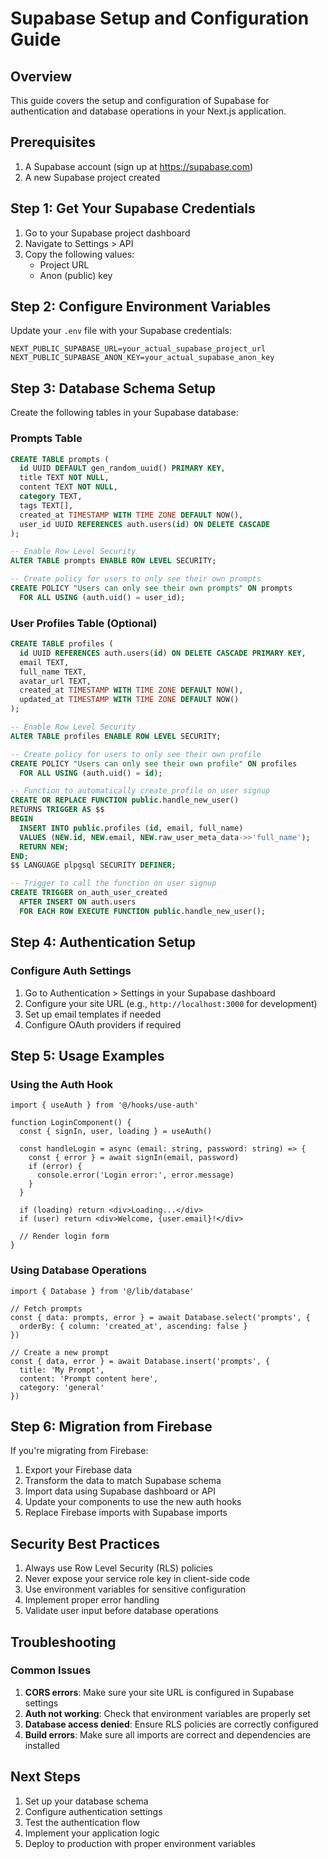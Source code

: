 # Supabase Setup and Configuration Guide

## Overview
This guide covers the setup and configuration of Supabase for authentication and database operations in your Next.js application.

## Prerequisites
1. A Supabase account (sign up at https://supabase.com)
2. A new Supabase project created

## Step 1: Get Your Supabase Credentials

1. Go to your Supabase project dashboard
2. Navigate to Settings > API
3. Copy the following values:
   - Project URL
   - Anon (public) key

## Step 2: Configure Environment Variables

Update your `.env` file with your Supabase credentials:

```env
NEXT_PUBLIC_SUPABASE_URL=your_actual_supabase_project_url
NEXT_PUBLIC_SUPABASE_ANON_KEY=your_actual_supabase_anon_key
```

## Step 3: Database Schema Setup

Create the following tables in your Supabase database:

### Prompts Table
```sql
CREATE TABLE prompts (
  id UUID DEFAULT gen_random_uuid() PRIMARY KEY,
  title TEXT NOT NULL,
  content TEXT NOT NULL,
  category TEXT,
  tags TEXT[],
  created_at TIMESTAMP WITH TIME ZONE DEFAULT NOW(),
  user_id UUID REFERENCES auth.users(id) ON DELETE CASCADE
);

-- Enable Row Level Security
ALTER TABLE prompts ENABLE ROW LEVEL SECURITY;

-- Create policy for users to only see their own prompts
CREATE POLICY "Users can only see their own prompts" ON prompts
  FOR ALL USING (auth.uid() = user_id);
```

### User Profiles Table (Optional)
```sql
CREATE TABLE profiles (
  id UUID REFERENCES auth.users(id) ON DELETE CASCADE PRIMARY KEY,
  email TEXT,
  full_name TEXT,
  avatar_url TEXT,
  created_at TIMESTAMP WITH TIME ZONE DEFAULT NOW(),
  updated_at TIMESTAMP WITH TIME ZONE DEFAULT NOW()
);

-- Enable Row Level Security
ALTER TABLE profiles ENABLE ROW LEVEL SECURITY;

-- Create policy for users to only see their own profile
CREATE POLICY "Users can only see their own profile" ON profiles
  FOR ALL USING (auth.uid() = id);

-- Function to automatically create profile on user signup
CREATE OR REPLACE FUNCTION public.handle_new_user()
RETURNS TRIGGER AS $$
BEGIN
  INSERT INTO public.profiles (id, email, full_name)
  VALUES (NEW.id, NEW.email, NEW.raw_user_meta_data->>'full_name');
  RETURN NEW;
END;
$$ LANGUAGE plpgsql SECURITY DEFINER;

-- Trigger to call the function on user signup
CREATE TRIGGER on_auth_user_created
  AFTER INSERT ON auth.users
  FOR EACH ROW EXECUTE FUNCTION public.handle_new_user();
```

## Step 4: Authentication Setup

### Configure Auth Settings
1. Go to Authentication > Settings in your Supabase dashboard
2. Configure your site URL (e.g., `http://localhost:3000` for development)
3. Set up email templates if needed
4. Configure OAuth providers if required

## Step 5: Usage Examples

### Using the Auth Hook
```tsx
import { useAuth } from '@/hooks/use-auth'

function LoginComponent() {
  const { signIn, user, loading } = useAuth()
  
  const handleLogin = async (email: string, password: string) => {
    const { error } = await signIn(email, password)
    if (error) {
      console.error('Login error:', error.message)
    }
  }
  
  if (loading) return <div>Loading...</div>
  if (user) return <div>Welcome, {user.email}!</div>
  
  // Render login form
}
```

### Using Database Operations
```tsx
import { Database } from '@/lib/database'

// Fetch prompts
const { data: prompts, error } = await Database.select('prompts', {
  orderBy: { column: 'created_at', ascending: false }
})

// Create a new prompt
const { data, error } = await Database.insert('prompts', {
  title: 'My Prompt',
  content: 'Prompt content here',
  category: 'general'
})
```

## Step 6: Migration from Firebase

If you're migrating from Firebase:

1. Export your Firebase data
2. Transform the data to match Supabase schema
3. Import data using Supabase dashboard or API
4. Update your components to use the new auth hooks
5. Replace Firebase imports with Supabase imports

## Security Best Practices

1. Always use Row Level Security (RLS) policies
2. Never expose your service role key in client-side code
3. Use environment variables for sensitive configuration
4. Implement proper error handling
5. Validate user input before database operations

## Troubleshooting

### Common Issues
1. **CORS errors**: Make sure your site URL is configured in Supabase settings
2. **Auth not working**: Check that environment variables are properly set
3. **Database access denied**: Ensure RLS policies are correctly configured
4. **Build errors**: Make sure all imports are correct and dependencies are installed

## Next Steps

1. Set up your database schema
2. Configure authentication settings
3. Test the authentication flow
4. Implement your application logic
5. Deploy to production with proper environment variables